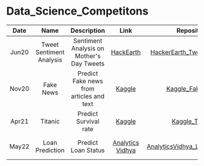 # Data_Science_Competitons

|<b>Date</b> | <b>Name</b> | <b>Description</b> | <b>Link</b> | <b>Repository</b> | <b>Outcome</b> | <b>Deployment</b> | 
| :---:| :-:|:-: |:-: |:-: |:-: | :-:|
| Jun20| Tweet Sentiment Analysis| Sentiment Analysis on Mother's Day Tweets | [HackEarth](https://www.hackerearth.com/challenges/competitive/hackerearth-machine-learning-challenge-mothers-day/problems/) |[HackerEarth_TweetSentiment](https://github.com/apurvasijaria/Data_Science_Competitons/tree/master/HackerEarth_TweetSentiment) |(35th Public LB Rank) | |
| Nov20| Fake News | Predict Fake news from articles and text | [Kaggle](https://www.kaggle.com/c/fake-news) |[Kaggle_FakeNews](https://github.com/apurvasijaria/Data_Science_Competitions/tree/master/Kaggle_FakeNews) |(0.992 Private Score) | |
| Apr21| Titanic | Predict Survival rate | [Kaggle](https://www.kaggle.com/c/titanic) |[Kaggle_Titanic](https://github.com/apurvasijaria/Data_Science_Competitions/tree/master/Kaggle_Titanic) |(Top 5% Public Leaderboard) | https://titanic-survival-chances.herokuapp.com/ |
| May22| Loan Prediction | Predict Loan Status | [Analytics Vidhya](https://datahack.analyticsvidhya.com/contest/practice-problem-loan-prediction-iii/) |[AnalyticsVidhya_LoanPrediction](https://github.com/apurvasijaria/Data_Science_Competitions/tree/master/AnalyticsVidhya_LoanPrediction) |(Top 0.5% Public Leaderboard) |  |

